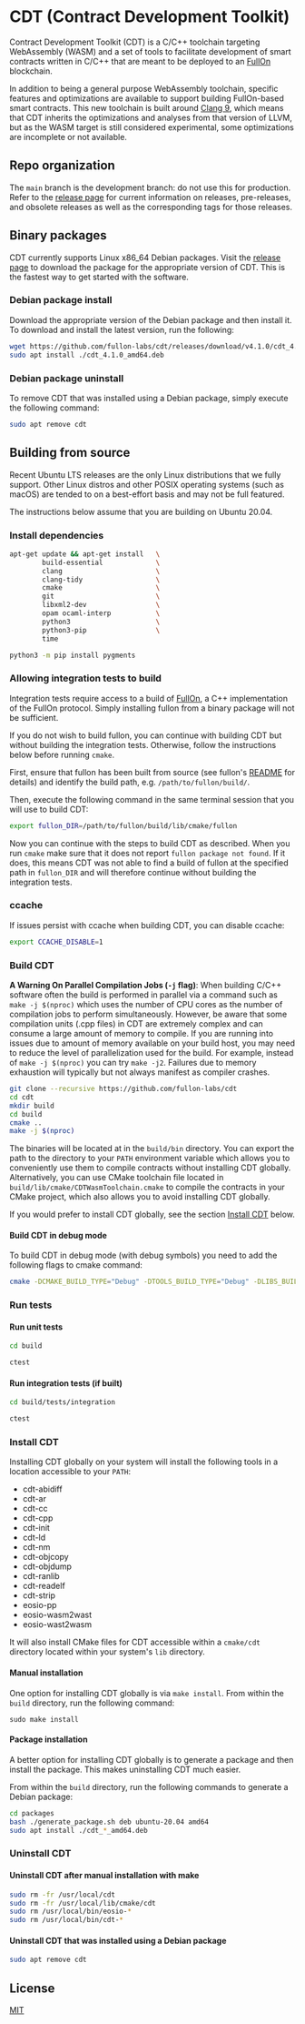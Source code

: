# CDT (Contract Development Toolkit)

Contract Development Toolkit (CDT) is a C/C++ toolchain targeting WebAssembly (WASM) and a set of tools to facilitate development of smart contracts written in C/C++ that are meant to be deployed to an [FullOn](https://github.com/fullon-labs/) blockchain.

In addition to being a general purpose WebAssembly toolchain, specific features and optimizations are available to support building FullOn-based smart contracts. This new toolchain is built around [Clang 9](https://github.com/fullon-labs/cdt-llvm), which means that CDT inherits the optimizations and analyses from that version of LLVM, but as the WASM target is still considered experimental, some optimizations are incomplete or not available.

## Repo organization

The `main` branch is the development branch: do not use this for production. Refer to the [release page](https://github.com/fullon-labs/cdt/releases) for current information on releases, pre-releases, and obsolete releases as well as the corresponding tags for those releases.
## Binary packages

CDT currently supports Linux x86_64 Debian packages. Visit the [release page](https://github.com/fullon-labs/cdt/releases) to download the package for the appropriate version of CDT. This is the fastest way to get started with the software.
### Debian package install

Download the appropriate version of the Debian package and then install it. To download and install the latest version, run the following:

```sh
wget https://github.com/fullon-labs/cdt/releases/download/v4.1.0/cdt_4.1.0_amd64.deb
sudo apt install ./cdt_4.1.0_amd64.deb
```
### Debian package uninstall

To remove CDT that was installed using a Debian package, simply execute the following command:

```sh
sudo apt remove cdt
```

## Building from source

Recent Ubuntu LTS releases are the only Linux distributions that we fully support. Other Linux distros and other POSIX operating systems (such as macOS) are tended to on a best-effort basis and may not be full featured.

The instructions below assume that you are building on Ubuntu 20.04.

### Install dependencies

```sh
apt-get update && apt-get install   \
        build-essential             \
        clang                       \
        clang-tidy                  \
        cmake                       \
        git                         \
        libxml2-dev                 \
        opam ocaml-interp           \
        python3                     \
        python3-pip                 \
        time
```

```sh
python3 -m pip install pygments
```

### Allowing integration tests to build

Integration tests require access to a build of [FullOn](https://github.com/fullon-labs/fullon), a C++ implementation of the FullOn protocol. Simply installing fullon from a binary package will not be sufficient.

If you do not wish to build fullon, you can continue with building CDT but without building the integration tests. Otherwise, follow the instructions below before running `cmake`.

First, ensure that fullon has been built from source (see fullon's [README](https://github.com/fullon-labs/fullon#building-from-source) for details) and identify the build path, e.g. `/path/to/fullon/build/`.

Then, execute the following command in the same terminal session that you will use to build CDT:

```sh
export fullon_DIR=/path/to/fullon/build/lib/cmake/fullon
```

Now you can continue with the steps to build CDT as described. When you run `cmake` make sure that it does not report `fullon package not found`. If it does, this means CDT was not able to find a build of fullon at the specified path in `fullon_DIR` and will therefore continue without building the integration tests.

### ccache

If issues persist with ccache when building CDT, you can disable ccache:

```sh
export CCACHE_DISABLE=1
```

### Build CDT

**A Warning On Parallel Compilation Jobs (`-j` flag)**: When building C/C++ software often the build is performed in parallel via a command such as `make -j $(nproc)` which uses the number of CPU cores as the number of compilation jobs to perform simultaneously. However, be aware that some compilation units (.cpp files) in CDT are extremely complex and can consume a large amount of memory to compile. If you are running into issues due to amount of memory available on your build host, you may need to reduce the level of parallelization used for the build. For example, instead of `make -j $(nproc)` you can try `make -j2`. Failures due to memory exhaustion will typically but not always manifest as compiler crashes.

```sh
git clone --recursive https://github.com/fullon-labs/cdt
cd cdt
mkdir build
cd build
cmake ..
make -j $(nproc)
```

The binaries will be located at in the `build/bin` directory. You can export the path to the directory to your `PATH` environment variable which allows you to conveniently use them to compile contracts without installing CDT globally. Alternatively, you can use CMake toolchain file located in `build/lib/cmake/CDTWasmToolchain.cmake` to compile the contracts in your CMake project, which also allows you to avoid installing CDT globally.

If you would prefer to install CDT globally, see the section [Install CDT](#install-cdt) below.

#### Build CDT in debug mode

To build CDT in debug mode (with debug symbols) you need to add the following flags to cmake command:
```sh
cmake -DCMAKE_BUILD_TYPE="Debug" -DTOOLS_BUILD_TYPE="Debug" -DLIBS_BUILD_TYPE="Debug" ..
```

### Run tests

#### Run unit tests

```sh
cd build

ctest
```

#### Run integration tests (if built)

```sh
cd build/tests/integration

ctest
```

### Install CDT

Installing CDT globally on your system will install the following tools in a location accessible to your `PATH`:

* cdt-abidiff
* cdt-ar
* cdt-cc
* cdt-cpp
* cdt-init
* cdt-ld
* cdt-nm
* cdt-objcopy
* cdt-objdump
* cdt-ranlib
* cdt-readelf
* cdt-strip
* eosio-pp
* eosio-wasm2wast
* eosio-wast2wasm

It will also install CMake files for CDT accessible within a `cmake/cdt` directory located within your system's `lib` directory.
#### Manual installation

One option for installing CDT globally is via `make install`. From within the `build` directory, run the following command:

```
sudo make install
```

#### Package installation

A better option for installing CDT globally is to generate a package and then install the package. This makes uninstalling CDT much easier.

From within the `build` directory, run the following commands to generate a Debian package:

```sh
cd packages
bash ./generate_package.sh deb ubuntu-20.04 amd64
sudo apt install ./cdt_*_amd64.deb
```

### Uninstall CDT

#### Uninstall CDT after manual installation with make

```sh
sudo rm -fr /usr/local/cdt
sudo rm -fr /usr/local/lib/cmake/cdt
sudo rm /usr/local/bin/eosio-*
sudo rm /usr/local/bin/cdt-*
```

#### Uninstall CDT that was installed using a Debian package

```sh
sudo apt remove cdt
```

## License

[MIT](./LICENSE)
